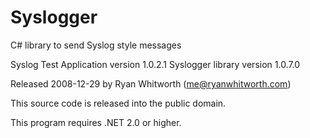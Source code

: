 # Syslogger
C# library to send Syslog style messages

Syslog Test Application version 1.0.2.1
Syslogger library version 1.0.7.0

Released 2008-12-29 by Ryan Whitworth (me@ryanwhitworth.com)

This source code is released into the public domain.

This program requires .NET 2.0 or higher.